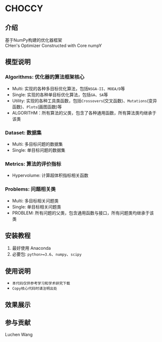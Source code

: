 # CHOCCY

## 介绍
基于NumPy构建的优化器框架<br>
CHen's Optimizer Constructed with Core numpY


## 模型说明
### Algorithms: 优化器的算法框架核心

- Multi: 实现的各种多目标优化算法，包括`NSGA-II`、`MOEA/D`等
- Single: 实现的各种单目标优化算法，包括`GA`、`SA`等
- Utility: 实现的各种工具类函数，包括`Crossovers`(交叉函数)、`Mutations`(变异函数)、`Plots`(画图函数)等
- ALGORITHM：所有算法的父类，包含了各种通用函数，所有算法类均继承于该类

### Dataset: 数据集

- Multi: 多目标问题的数据集
- Single: 单目标问题的数据集

### Metrics: 算法的评价指标

- Hypervolume: 计算超体积指标相关函数

### Problems: 问题相关类

- Multi: 多目标相关问题类
- Single: 单目标相关问题类
- PROBLEM: 所有问题的父类，包含通用函数与接口，所有问题类均继承于该类

## 安装教程

1.  最好使用 Anaconda 
2. 必要包: `python>=3.6`、`numpy`、`scipy`

## 使用说明

- `本代码仅供参考学习和学术研究下载`
- `Copy核心代码时请注明出处`

## 效果展示

## 参与贡献

Luchen Wang


